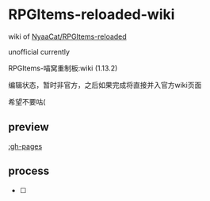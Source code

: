 # RPGItems-reloaded-wiki

wiki of [NyaaCat/RPGItems-reloaded](https://github.com/NyaaCat/RPGItems-reloaded)

unofficial currently



RPGItems-喵窝重制板:wiki (1.13.2)

编辑状态，暂时非官方，之后如果完成将直接并入官方wiki页面

希望不要咕(

## preview
[:gh-pages](https://dwcarrot.github.io/RPGItems-reloaded-wiki)

## process

- [ ] 



